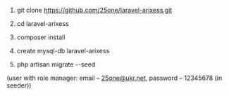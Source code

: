 1. git clone https://github.com/25one/laravel-arixess.git

3. cd laravel-arixess

4. composer install

5. create mysql-db laravel-arixess

6. php artisan migrate --seed

(user with role manager: email – 25one@ukr.net, password – 12345678 (in seeder))
